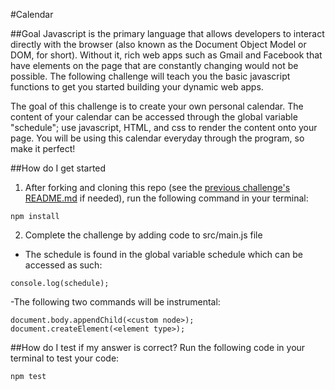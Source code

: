 #Calendar

##Goal
Javascript is the primary language that allows developers to interact directly with the browser (also known as the Document Object Model or DOM, for short). Without it, rich web apps such as Gmail and Facebook that have elements on the page that are constantly changing would not be possible. The following challenge will teach you the basic javascript functions to get you started building your dynamic web apps.

The goal of this challenge is to create your own personal calendar. The content of your calendar can be accessed through the global variable "schedule"; use javascript, HTML, and css to render the content onto your page. You will be using this calendar everyday through the program, so make it perfect!

##How do I get started
1. After forking and cloning this repo (see the [previous challenge's README.md](https://github.com/CodesmithLLC/w1-s1-lowdash) if needed), run the following command in your terminal:
````
npm install
````

2. Complete the challenge by adding code to src/main.js file
  - The schedule is found in the global variable schedule which can be accessed as such:
  ````
  console.log(schedule);
  ````
  -The following two commands will be instrumental:
  ````
  document.body.appendChild(<custom node>);
  document.createElement(<element type>);
  ````

##How do I test if my answer is correct?
Run the following code in your terminal to test your code:
````
npm test
````